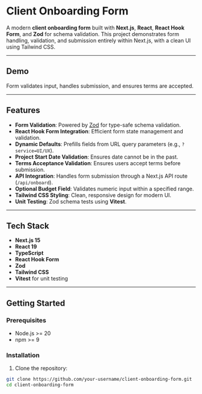 # Client Onboarding Form

A modern **client onboarding form** built with **Next.js**, **React**, **React Hook Form**, and **Zod** for schema validation. This project demonstrates form handling, validation, and submission entirely within Next.js, with a clean UI using Tailwind CSS.

---

## Demo

<!-- You can replace these with actual screenshots or GIFs -->


Form validates input, handles submission, and ensures terms are accepted.

---

## Features

- **Form Validation**: Powered by [Zod](https://github.com/colinhacks/zod) for type-safe schema validation.
- **React Hook Form Integration**: Efficient form state management and validation.
- **Dynamic Defaults**: Prefills fields from URL query parameters (e.g., `?service=UI/UX`).
- **Project Start Date Validation**: Ensures date cannot be in the past.
- **Terms Acceptance Validation**: Ensures users accept terms before submission.
- **API Integration**: Handles form submission through a Next.js API route (`/api/onboard`).
- **Optional Budget Field**: Validates numeric input within a specified range.
- **Tailwind CSS Styling**: Clean, responsive design for modern UI.
- **Unit Testing**: Zod schema tests using **Vitest**.

---

## Tech Stack

- **Next.js 15**
- **React 19**
- **TypeScript**
- **React Hook Form**
- **Zod**
- **Tailwind CSS**
- **Vitest** for unit testing

---

## Getting Started

### Prerequisites

- Node.js >= 20
- npm >= 9

### Installation

1. Clone the repository:

```bash
git clone https://github.com/your-username/client-onboarding-form.git
cd client-onboarding-form

